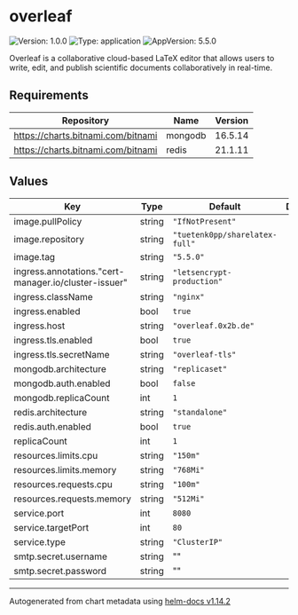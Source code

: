 # overleaf

![Version: 1.0.0](https://img.shields.io/badge/Version-1.0.0-informational?style=flat-square) ![Type: application](https://img.shields.io/badge/Type-application-informational?style=flat-square) ![AppVersion: 5.5.0](https://img.shields.io/badge/AppVersion-5.5.0-informational?style=flat-square)

Overleaf is a collaborative cloud-based LaTeX editor that allows users to write, edit, and publish scientific documents collaboratively in real-time.

## Requirements

| Repository | Name | Version |
|------------|------|---------|
| https://charts.bitnami.com/bitnami | mongodb | 16.5.14 |
| https://charts.bitnami.com/bitnami | redis | 21.1.11 |

## Values

| Key | Type | Default | Description |
|-----|------|---------|-------------|
| image.pullPolicy | string | `"IfNotPresent"` |  |
| image.repository | string | `"tuetenk0pp/sharelatex-full"` |  |
| image.tag | string | `"5.5.0"` |  |
| ingress.annotations."cert-manager.io/cluster-issuer" | string | `"letsencrypt-production"` |  |
| ingress.className | string | `"nginx"` |  |
| ingress.enabled | bool | `true` |  |
| ingress.host | string | `"overleaf.0x2b.de"` |  |
| ingress.tls.enabled | bool | `true` |  |
| ingress.tls.secretName | string | `"overleaf-tls"` |  |
| mongodb.architecture | string | `"replicaset"` |  |
| mongodb.auth.enabled | bool | `false` |  |
| mongodb.replicaCount | int | `1` |  |
| redis.architecture | string | `"standalone"` |  |
| redis.auth.enabled | bool | `true` |  |
| replicaCount | int | `1` |  |
| resources.limits.cpu | string | `"150m"` |  |
| resources.limits.memory | string | `"768Mi"` |  |
| resources.requests.cpu | string | `"100m"` |  |
| resources.requests.memory | string | `"512Mi"` |  |
| service.port | int | `8080` |  |
| service.targetPort | int | `80` |  |
| service.type | string | `"ClusterIP"` |  |
| smtp.secret.username | string | "" |  |
| smtp.secret.password | string | "" |  |

----------------------------------------------
Autogenerated from chart metadata using [helm-docs v1.14.2](https://github.com/norwoodj/helm-docs/releases/v1.14.2)
